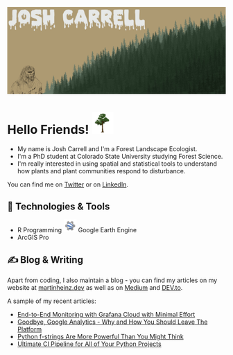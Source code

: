 ![Header](https://github.com/RandomForestz/RandomForestz/blob/main/readme_header.jpg)

# Hello Friends! <img src="https://github.com/RandomForestz/RandomForestz/blob/main/d67becae2da0f810f63ec8309a5f3f3f.gif" width="50px">

- My name is Josh Carrell and I'm a Forest Landscape Ecologist. 
- I'm a PhD student at Colorado State University studying Forest Science. 
- I'm really interested in using spatial and statistical tools to understand how plants and plant communities respond to disturbance. 

You can find me on [Twitter][1] or on [LinkedIn][3].

## 🔧 Technologies & Tools
 - R Programming
 <img src="https://github.com/RandomForestz/RandomForestz/blob/main/Curso-corto-de-Google-Earth-Engine-1.png" width="30px"> Google Earth Engine 
 - ArcGIS Pro

## &#x270d; Blog & Writing

Apart from coding, I also maintain a blog - you can find my articles on my website at [martinheinz.dev](https://martinheinz.dev/) as well as on [Medium](https://medium.com/@martin.heinz) and [DEV.to](https://dev.to/martinheinz).

A sample of my recent articles:

<!-- BLOG-POST-LIST:START -->
- [End-to-End Monitoring with Grafana Cloud with Minimal Effort](https://martinheinz.dev/blog/72)
- [Goodbye, Google Analytics - Why and How You Should Leave The Platform](https://bit.ly/3JLmSgA)
- [Python f-strings Are More Powerful Than You Might Think](https://bit.ly/3uETfbi)
- [Ultimate CI Pipeline for All of Your Python Projects](https://bit.ly/3MI4Iz0)
<!-- BLOG-POST-LIST:END -->

  

<!-- links to social media icons -->

<!-- icons with padding -->

[1.1]: http://i.imgur.com/tXSoThF.png (twitter icon with padding)
[2.1]: http://i.imgur.com/0o48UoR.png (github icon with padding)

<!-- icons without padding -->


<!-- links to your social media accounts -->

[1]: https://twitter.com/RandomForestz
[3]: https://www.linkedin.com/in/josh-carrell-775a18219/


<!-- Resources -->
<!-- Icons: https://simpleicons.org/ -->
<!-- GitHub Stats: https://github.com/anuraghazra/github-readme-stats -->
<!-- Emojis: https://emojipedia.org/emoji/ -->
<!-- HTML Emojis: https://www.fileformat.info/index.htm -->
<!-- Shields: https://shields.io/ -->
<!-- Awesome GitHub Profile README: https://github.com/abhisheknaiidu/awesome-github-profile-readme -->
